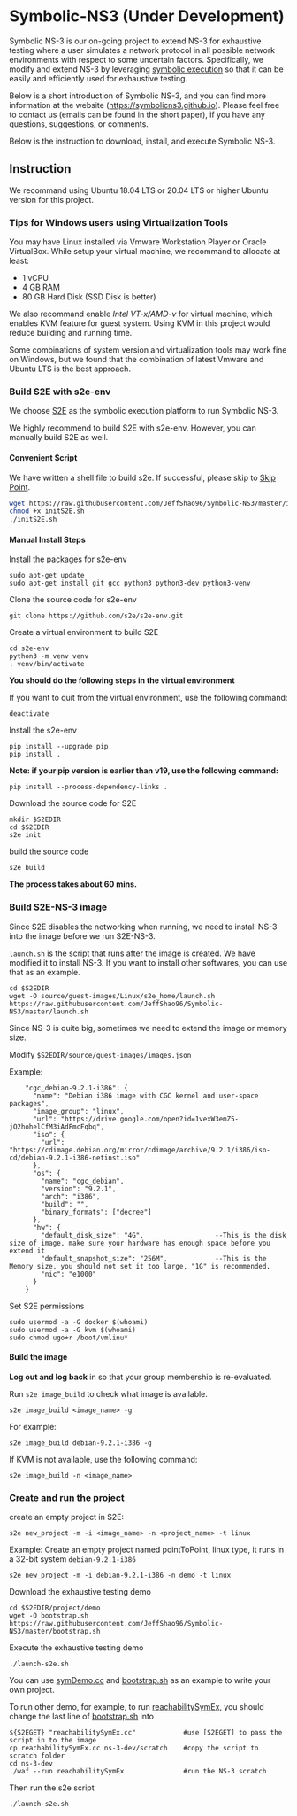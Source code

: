# Symbolic-NS3 (Under Development)

Symbolic NS-3 is our on-going project to extend NS-3 for exhaustive testing where a user simulates a network protocol in all possible network environments with respect to some uncertain factors. Specifically, we modify and extend NS-3 by leveraging [symbolic execution](https://en.wikipedia.org/wiki/Symbolic_execution) so that it can be easily and efficiently used for exhaustive testing.

Below is a short introduction of Symbolic NS-3, and you can find more information at the website (https://symbolicns3.github.io). Please feel free to contact us (emails can be found in the short paper), if you have any questions, suggestions, or comments. 



Below is the instruction to download, install, and execute Symbolic NS-3.

## Instruction

We recommand using Ubuntu 18.04 LTS or 20.04 LTS or higher Ubuntu version for this project. 
### Tips for Windows users using Virtualization Tools
You may have Linux installed via Vmware Workstation Player or Oracle VirtualBox.
While setup your virtual machine, we recommand to allocate at least:
* 1 vCPU
* 4 GB RAM
* 80 GB Hard Disk (SSD Disk is better)

We also recommand enable *Intel VT-x/AMD-v* for virtual machine, which enables KVM feature for guest system. Using KVM in this project would reduce building and running time.

Some combinations of system version and virtualization tools may work fine on Windows, but we found that the combination of latest Vmware and Ubuntu LTS is the best approach.
### Build S2E with s2e-env
We choose [S2E](https://s2e.systems/) as the symbolic execution platform to run Symbolic NS-3.

We highly recommend to build S2E with s2e-env. However, you can manually build S2E as well. 
#### Convenient Script
We have written a shell file to build s2e. If successful, please skip to [Skip Point](#build-the-image).
```bash
wget https://raw.githubusercontent.com/JeffShao96/Symbolic-NS3/master/initS2E.sh
chmod +x initS2E.sh 
./initS2E.sh
```
#### Manual Install Steps
Install the packages for s2e-env

    sudo apt-get update
    sudo apt-get install git gcc python3 python3-dev python3-venv

Clone the source code for s2e-env

    git clone https://github.com/s2e/s2e-env.git

Create a virtual environment to build S2E

    cd s2e-env
    python3 -m venv venv
    . venv/bin/activate
**You should do the following steps in the virtual environment**

If you want to quit from the virtual environment, use the following command:

    deactivate

Install the s2e-env

    pip install --upgrade pip
    pip install .
    
**Note: if your pip version is earlier than v19, use the following command:**

    pip install --process-dependency-links .

Download the source code for S2E

    mkdir $S2EDIR
    cd $S2EDIR
    s2e init
    
build the source code

    s2e build
    
**The process takes about 60 mins.**

### Build S2E-NS-3 image
Since S2E disables the networking when running, we need to install NS-3 into the image before we run S2E-NS-3.

`launch.sh` is the script that runs after the image is created. We have modified it to install NS-3. If you want to install other softwares, you can use that as an example.

    cd $S2EDIR
    wget -O source/guest-images/Linux/s2e_home/launch.sh https://raw.githubusercontent.com/JeffShao96/Symbolic-NS3/master/launch.sh

Since NS-3 is quite big, sometimes we need to extend the image or memory size.

Modify `$S2EDIR/source/guest-images/images.json`

Example:
```
    "cgc_debian-9.2.1-i386": {
      "name": "Debian i386 image with CGC kernel and user-space packages",
      "image_group": "linux",
      "url": "https://drive.google.com/open?id=1vexW3emZ5-jQ2hohelCfM3iAdFmcFqbq",
      "iso": {
        "url": "https://cdimage.debian.org/mirror/cdimage/archive/9.2.1/i386/iso-cd/debian-9.2.1-i386-netinst.iso"
      },
      "os": {
        "name": "cgc_debian",
        "version": "9.2.1",
        "arch": "i386",
        "build": "",
        "binary_formats": ["decree"]
      },
      "hw": {
        "default_disk_size": "4G",                  --This is the disk size of image, make sure your hardware has enough space before you extend it
        "default_snapshot_size": "256M",            --This is the Memory size, you should not set it too large, "1G" is recommended.
        "nic": "e1000"
      }
    }

```

Set S2E permissions

    sudo usermod -a -G docker $(whoami)
    sudo usermod -a -G kvm $(whoami)
    sudo chmod ugo+r /boot/vmlinu*
    
#### Build the image
**Log out and log back** in so that your group membership is re-evaluated.

Run `s2e image_build` to check what image is available.

    s2e image_build <image_name> -g

For example:

    s2e image_build debian-9.2.1-i386 -g

If KVM is not available, use the following command:

    s2e image_build -n <image_name>
    
### Create and run the project

create an empty project in S2E:

    s2e new_project -m -i <image_name> -n <project_name> -t linux

Example:
Create an empty project named pointToPoint, linux type, it runs in a 32-bit system `debian-9.2.1-i386`

    s2e new_project -m -i debian-9.2.1-i386 -n demo -t linux
    
Download the exhaustive testing demo
    
    cd $S2EDIR/project/demo
    wget -O bootstrap.sh https://raw.githubusercontent.com/JeffShao96/Symbolic-NS3/master/bootstrap.sh
    
Execute the exhaustive testing demo

    ./launch-s2e.sh
    
You can use [symDemo.cc](./ns-3-dev/scratch/symDemo.cc) and [bootstrap.sh](./bootstrap.sh) as an example to write your own project.

To run other demo, for example, to run [reachabilitySymEx](./ns-3-dev/scratch/reachabilitySymEx.cc), you should change the last line of [bootstrap.sh](./bootstrap.sh) into
    
    ${S2EGET} "reachabilitySymEx.cc"            #use [S2EGET] to pass the script in to the image
    cp reachabilitySymEx.cc ns-3-dev/scratch    #copy the script to scratch folder
    cd ns-3-dev                             
    ./waf --run reachabilitySymEx               #run the NS-3 scratch
    

Then run the s2e script

    ./launch-s2e.sh

